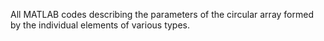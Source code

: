 All MATLAB codes describing the parameters of the circular array formed by the individual elements of various types.
